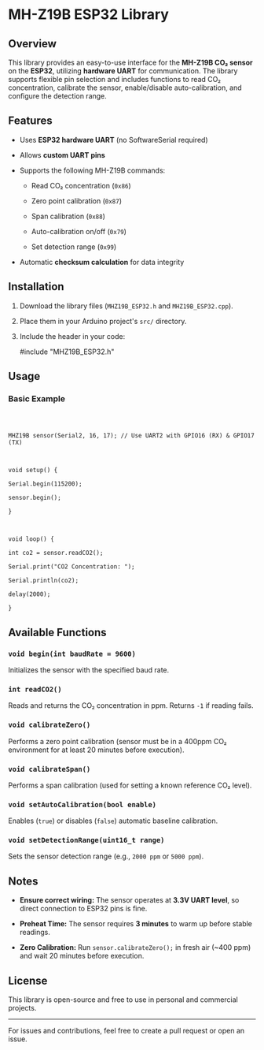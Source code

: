 MH-Z19B ESP32 Library
=====================

Overview
--------

This library provides an easy-to-use interface for the **MH-Z19B CO₂ sensor** on the **ESP32**, utilizing **hardware UART** for communication. The library supports flexible pin selection and includes functions to read CO₂ concentration, calibrate the sensor, enable/disable auto-calibration, and configure the detection range.

Features
--------

*   Uses **ESP32 hardware UART** (no SoftwareSerial required)
    
*   Allows **custom UART pins**
    
*   Supports the following MH-Z19B commands:
    
    *   Read CO₂ concentration (`0x86`)
        
    *   Zero point calibration (`0x87`)
        
    *   Span calibration (`0x88`)
        
    *   Auto-calibration on/off (`0x79`)
        
    *   Set detection range (`0x99`)
        
*   Automatic **checksum calculation** for data integrity
    

Installation
------------

1.  Download the library files (`MHZ19B_ESP32.h` and `MHZ19B_ESP32.cpp`).
    
2.  Place them in your Arduino project's `src/` directory.
    
3.  Include the header in your code:
    
    #include "MHZ19B\_ESP32.h"
    

Usage
-----

### Basic Example

``` #include "MHZ19B\_ESP32.h"

  

MHZ19B sensor(Serial2, 16, 17); // Use UART2 with GPIO16 (RX) & GPIO17 (TX)

  

void setup() {

Serial.begin(115200);

sensor.begin();

}

  

void loop() {

int co2 = sensor.readCO2();

Serial.print("CO2 Concentration: ");

Serial.println(co2);

delay(2000);

}
```

Available Functions
-------------------

### `void begin(int baudRate = 9600)`

Initializes the sensor with the specified baud rate.

### `int readCO2()`

Reads and returns the CO₂ concentration in ppm. Returns `-1` if reading fails.

### `void calibrateZero()`

Performs a zero point calibration (sensor must be in a 400ppm CO₂ environment for at least 20 minutes before execution).

### `void calibrateSpan()`

Performs a span calibration (used for setting a known reference CO₂ level).

### `void setAutoCalibration(bool enable)`

Enables (`true`) or disables (`false`) automatic baseline calibration.

### `void setDetectionRange(uint16_t range)`

Sets the sensor detection range (e.g., `2000 ppm` or `5000 ppm`).

Notes
-----

*   **Ensure correct wiring:** The sensor operates at **3.3V UART level**, so direct connection to ESP32 pins is fine.
    
*   **Preheat Time:** The sensor requires **3 minutes** to warm up before stable readings.
    
*   **Zero Calibration:** Run `sensor.calibrateZero();` in fresh air (~400 ppm) and wait 20 minutes before execution.
    

License
-------

This library is open-source and free to use in personal and commercial projects.

* * *

For issues and contributions, feel free to create a pull request or open an issue.
